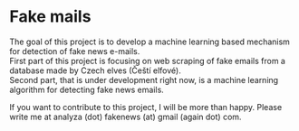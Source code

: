 # Fake mails
The goal of this project is to develop a machine learning based mechanism for detection of fake news e-mails. <br>
First part of this project is focusing on web scraping of fake emails from a database made by Czech elves (Čeští elfové).<br>
Second part, that is under development right now, is a machine learning algorithm for detecting fake news emails.<br>

If you want to contribute to this project, I will be more than happy. Please write me at analyza (dot) fakenews (at) gmail (again dot) com.<br>